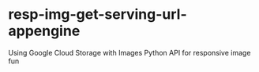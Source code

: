 resp-img-get-serving-url-appengine
==================================

Using Google Cloud Storage with Images Python API for responsive image fun
